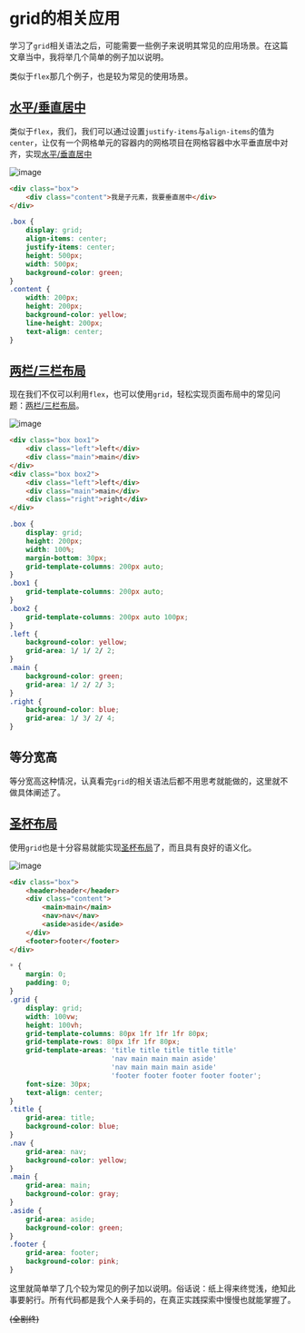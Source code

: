 # grid的相关应用

学习了`grid`相关语法之后，可能需要一些例子来说明其常见的应用场景。在这篇文章当中，我将举几个简单的例子加以说明。

类似于`flex`那几个例子，也是较为常见的使用场景。

## [水平/垂直居中](http://www.xingbofeng.com/css-grid-flex/demo/demo9.html)

类似于`flex`，我们，我们可以通过设置`justify-items`与`align-items`的值为`center`，让仅有一个网格单元的容器内的网格项目在网格容器中水平垂直居中对齐，实现[水平/垂直居中](http://www.xingbofeng.com/css-grid-flex/demo/demo2.html)

![image](http://oczira72b.bkt.clouddn.com/grid-flex-16.jpg)

```html
<div class="box">
	<div class="content">我是子元素，我要垂直居中</div>
</div>
```

```css
.box {
	display: grid;
	align-items: center;
	justify-items: center;
	height: 500px;
	width: 500px;
	background-color: green;
}
.content {
	width: 200px;
	height: 200px;
	background-color: yellow;
	line-height: 200px;
	text-align: center;
}
```

## [两栏/三栏布局](http://www.xingbofeng.com/css-grid-flex/demo/demo10.html)

现在我们不仅可以利用`flex`，也可以使用`grid`，轻松实现页面布局中的常见问题：[两栏/三栏布局](http://www.xingbofeng.com/css-grid-flex/demo/demo10.html)。

![image](http://oczira72b.bkt.clouddn.com/grid-flex-13.jpg)

```html
<div class="box box1">
	<div class="left">left</div>
	<div class="main">main</div>
</div>
<div class="box box2">
	<div class="left">left</div>
	<div class="main">main</div>
	<div class="right">right</div>
</div>
```

```css
.box {
	display: grid;
	height: 200px;
	width: 100%;
	margin-bottom: 30px;
	grid-template-columns: 200px auto;
}
.box1 {
	grid-template-columns: 200px auto;
}
.box2 {
	grid-template-columns: 200px auto 100px;
}
.left {
	background-color: yellow;
	grid-area: 1/ 1/ 2/ 2;
}
.main {
	background-color: green;
	grid-area: 1/ 2/ 2/ 3;
}
.right {
	background-color: blue;
	grid-area: 1/ 3/ 2/ 4;
}
```

## 等分宽高
等分宽高这种情况，认真看完`grid`的相关语法后都不用思考就能做的，这里就不做具体阐述了。

## [圣杯布局](http://www.xingbofeng.com/css-grid-flex/demo/demo11.html)

使用`grid`也是十分容易就能实现[圣杯布局](http://www.xingbofeng.com/css-grid-flex/demo/demo11.html)了，而且具有良好的语义化。

![image](http://oczira72b.bkt.clouddn.com/grid-flex-70.jpg)

```html
<div class="box">
	<header>header</header>
	<div class="content">
		<main>main</main>
		<nav>nav</nav>
		<aside>aside</aside>
	</div>
	<footer>footer</footer>
</div>
```

```css
* {
	margin: 0;
	padding: 0;
}
.grid {
	display: grid;
	width: 100vw;
	height: 100vh;
	grid-template-columns: 80px 1fr 1fr 1fr 80px;
	grid-template-rows: 80px 1fr 1fr 80px;
	grid-template-areas: 'title title title title title'
				 		 'nav main main main aside'
				 		 'nav main main main aside'
				 		 'footer footer footer footer footer';
	font-size: 30px;
	text-align: center;
}
.title {
	grid-area: title;
	background-color: blue;
}
.nav {
	grid-area: nav;
	background-color: yellow;
}
.main {
	grid-area: main;
	background-color: gray;
}
.aside {
	grid-area: aside;
	background-color: green;
}
.footer {
	grid-area: footer;
	background-color: pink;
}
```

这里就简单举了几个较为常见的例子加以说明。俗话说：纸上得来终觉浅，绝知此事要躬行。所有代码都是我个人亲手码的，在真正实践探索中慢慢也就能掌握了。

~~(全剧终)~~